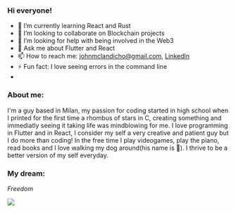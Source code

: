 ### Hi everyone!

- 🌱 I’m currently learning React and Rust
- 👯 I’m looking to collaborate on Blockchain projects
- 🤔 I’m looking for help with being involved in the Web3
- 💬 Ask me about Flutter and React
- 📫 How to reach me: johnmclandicho@gmail.com, [LinkedIn](https://www.linkedin.com/in/johnlandicho/)
- ⚡ Fun fact: I love seeing errors in the command line
- 
### About me:

I'm a guy based in Milan, my passion for coding started in high school when I printed for the first time a rhombus of stars in C, creating something and immediatly seeing it taking life was mindblowing for me.
I love programming in Flutter and in React, I consider my self a very creative and patient guy but I do more than coding!
In the free time I play videogames, play the piano, read books and I love walking my dog around(his name is :waffle:).
I thrive to be a better version of my self everyday.

### My dream:
*Freedom*

<img src="https://github-readme-stats.vercel.app/api?username=YoshinoHmm&&show_icons=true&title_color=ffffff&icon_color=634832&text_color=daf7dc&bg_color=967259">

